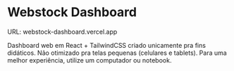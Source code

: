 # Webstock Dashboard 

URL: webstock-dashboard.vercel.app

Dashboard web em React + TailwindCSS criado unicamente pra fins didáticos.
Não otimizado pra telas pequenas (celulares e tablets). Para uma melhor experiência, utilize um computador ou notebook.
